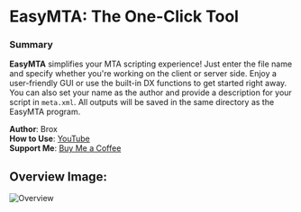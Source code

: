 # **EasyMTA**: The One-Click Tool

### Summary

**EasyMTA** simplifies your MTA scripting experience! Just enter the file name and specify whether you're working on the client or server side. 
Enjoy a user-friendly GUI or use the built-in DX functions to get started right away. You can also set your name as the author and provide a description for your script in `meta.xml`. 
All outputs will be saved in the same directory as the EasyMTA program.

**Author**: Brox  
**How to Use**: [YouTube](https://youtube.com)  
**Support Me**: [Buy Me a Coffee](https://buymeacoffee.com/broxtheone)

## Overview Image:

![Overview](https://media.discordapp.net/attachments/1288122892155879445/1288125246511120384/EasyMTA.PNG?ex=66f6ae9e&is=66f55d1e&hm=06132496e755e6e496a9969c6818596c2d10fa5bc16a491b65d341df0691e434&=&format=webp&quality=lossless)
